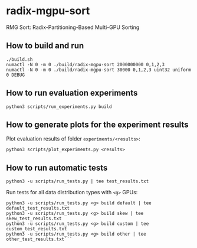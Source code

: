# radix-mgpu-sort
RMG Sort: Radix-Partitioning-Based Multi-GPU Sorting

## How to build and run
```
./build.sh
numactl -N 0 -m 0 ./build/radix-mgpu-sort 2000000000 0,1,2,3
numactl -N 0 -m 0 ./build/radix-mgpu-sort 30000 0,1,2,3 uint32 uniform 0 DEBUG
```

## How to run evaluation experiments
```
python3 scripts/run_experiments.py build
```

## How to generate plots for the experiment results

Plot evaluation results of folder ```experiments/<results>```:
```
python3 scripts/plot_experiments.py <results>
```

## How to run automatic tests
```
python3 -u scripts/run_tests.py | tee test_results.txt
```

Run tests for all data distribution types with ```<g>``` GPUs:
```
python3 -u scripts/run_tests.py <g> build default | tee default_test_results.txt
python3 -u scripts/run_tests.py <g> build skew | tee skew_test_results.txt
python3 -u scripts/run_tests.py <g> build custom | tee custom_test_results.txt
python3 -u scripts/run_tests.py <g> build other | tee other_test_results.txt```
